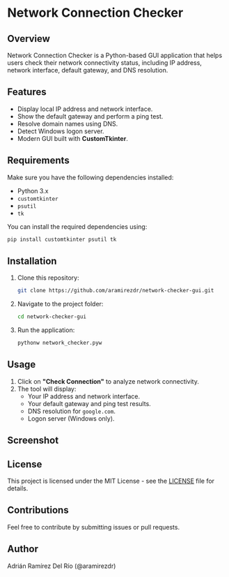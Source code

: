 # Network Connection Checker

## Overview

Network Connection Checker is a Python-based GUI application that helps users check their network connectivity status, including IP address, network interface, default gateway, and DNS resolution.

## Features

- Display local IP address and network interface.
- Show the default gateway and perform a ping test.
- Resolve domain names using DNS.
- Detect Windows logon server.
- Modern GUI built with **CustomTkinter**.

## Requirements

Make sure you have the following dependencies installed:

- Python 3.x
- `customtkinter`
- `psutil`
- `tk`

You can install the required dependencies using:

```sh
pip install customtkinter psutil tk
```

## Installation

1. Clone this repository:
   ```sh
   git clone https://github.com/aramirezdr/network-checker-gui.git
   ```
2. Navigate to the project folder:
   ```sh
   cd network-checker-gui
   ```
3. Run the application:
   ```sh
   pythonw network_checker.pyw
   ```

## Usage

1. Click on **"Check Connection"** to analyze network connectivity.
2. The tool will display:
   - Your IP address and network interface.
   - Your default gateway and ping test results.
   - DNS resolution for `google.com`.
   - Logon server (Windows only).

## Screenshot



## License

This project is licensed under the MIT License - see the [LICENSE](https://github.com/aramirezdr/network-checker-gui/blob/main/LICENSE) file for details.

## Contributions

Feel free to contribute by submitting issues or pull requests.

## Author

Adrián Ramírez Del Río (@aramirezdr)

